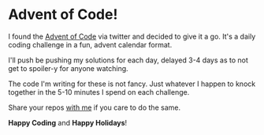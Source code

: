 # Advent of Code!

I found the [Advent of Code][1] via twitter and decided to give it a go. It's a
daily coding challenge in a fun, advent calendar format.

I'll push be pushing my solutions for each day, delayed 3-4 days as to not get
to spoiler-y for anyone watching.

The code I'm writing for these is not fancy. Just whatever I happen to knock
together in the 5-10 minutes I spend on each challenge.

Share your repos [with me][2] if you care to do the same.

**Happy Coding** and **Happy Holidays**!

 [1]: http://adventofcode.com/
 [2]: https://twitter.com/phpbagpiper